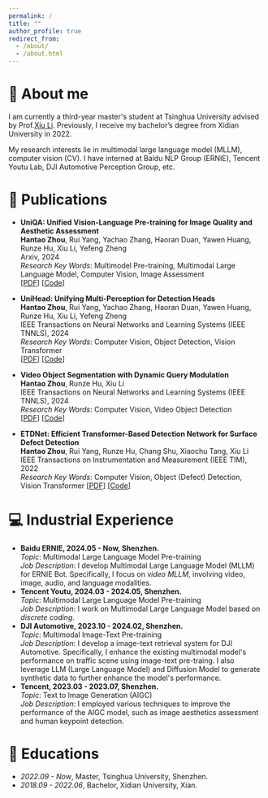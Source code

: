 ```yaml
---
permalink: /
title: ""
author_profile: true
redirect_from: 
  - /about/
  - /about.html
---
```


# 🚀 About me
I am currently a third-year master's student at Tsinghua University advised by Prof.[Xiu Li](https://scholar.google.com/citations?hl=zh-CN&user=Xrh1OIUAAAAJ&view_op=list_works&sortby=pubdate). Previously, I receive my bachelor’s degree from Xidian University in 2022.

My research interests lie in multimodal large language model (MLLM), computer vision (CV). I have interned at Baidu NLP Group (ERNIE), Tencent Youtu Lab, DJI Automotive Perception Group, etc.


# 📝 Publications

- **UniQA: Unified Vision-Language Pre-training for Image Quality and Aesthetic Assessment** \
**Hantao Zhou**, Rui Yang, Yachao Zhang, Haoran Duan, Yawen Huang, Runze Hu, Xiu Li,
Yefeng Zheng \
Arxiv, 2024 \
*Research Key Words*: Multimodel Pre-training, Multimodal Large Language Model, Computer Vision, Image Assessment \
[[PDF](https://arxiv.org/pdf/2406.01069)]
[[Code](https://github.com/zht8506/UniQA)]

- **UniHead: Unifying Multi-Perception for Detection Heads** \
**Hantao Zhou**, Rui Yang, Yachao Zhang, Haoran Duan, Yawen Huang, Runze Hu, Xiu Li,
Yefeng Zheng \
IEEE Transactions on Neural Networks and Learning Systems (IEEE TNNLS), 2024 \
*Research Key Words*: Computer Vision, Object Detection, Vision Transformer \
[[PDF](https://arxiv.org/pdf/2309.13242)]
[[Code](https://github.com/zht8506/UniHead)]

- **Video Object Segmentation with Dynamic Query Modulation** \
**Hantao Zhou**, Runze Hu, Xiu Li\
IEEE Transactions on Neural Networks and Learning Systems (IEEE TNNLS), 2024 \
*Research Key Words*: Computer Vision, Video Object Detection \
[[PDF](https://arxiv.org/pdf/2403.11529)]
[[Code](https://github.com/zht8506/QMVOS)]

- **ETDNet: Efficient Transformer-Based Detection Network for Surface Defect Detection** \
**Hantao Zhou**, Rui Yang, Runze Hu, Chang Shu, Xiaochu Tang, Xiu Li \
IEEE Transactions on Instrumentation and Measurement (IEEE TIM), 2022 \
*Research Key Words*: Computer Vision, Object (Defect) Detection, Vision Transformer
[[PDF](https://ieeexplore.ieee.org/abstract/document/10227321)]
[[Code](https://github.com/zht8506/ETDNet)]

# 💻 Industrial Experience
- **Baidu ERNIE, 2024.05 - Now, Shenzhen.** \
  *Topic*: Multimodal Large Language Model Pre-training \
  *Job Description*: I develop Multimodal Large Language Model (MLLM) for ERNIE Bot. Specifically, I focus on *video MLLM*, involving video, image, audio, and language modalities.
- **Tencent Youtu, 2024.03 - 2024.05, Shenzhen.** \
  *Topic*: Multimodal Large Language Model Pre-training \
  *Job Description*: I work on Multimodal Large Language Model based on *discrete coding*.
- **DJI Automotive, 2023.10 - 2024.02, Shenzhen.** \
  *Topic*: Multimodal Image-Text Pre-training \
  *Job Description*: I develop a image-text retrieval system for DJI Automotive. Specifically, I enhance the existing multimodal model's performance on traffic scene using image-text pre-traing. I also leverage LLM (Large Language Model) and Diffusion Model to generate synthetic data to further enhance the model's performance.
- **Tencent, 2023.03 - 2023.07, Shenzhen.** \
  *Topic*: Text to Image Generation (AIGC) \
  *Job Description*: I employed various techniques to improve the performance of the AIGC model, such as image aesthetics assessment and human keypoint detection.

# 📖 Educations
- *2022.09 - Now*, Master, Tsinghua University, Shenzhen.
- *2018.09 - 2022.06*, Bachelor, Xidian University, Xian.

